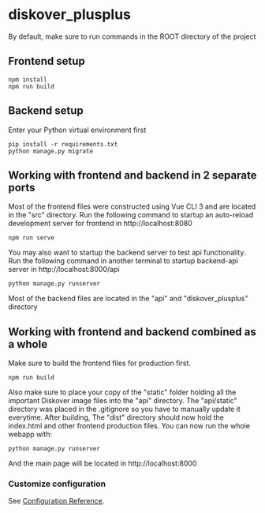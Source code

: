 # diskover_plusplus
By default, make sure to run commands in the ROOT directory of the project

## Frontend setup
```
npm install
npm run build
```

## Backend setup
Enter your Python virtual environment first
```
pip install -r requirements.txt
python manage.py migrate
```

## Working with frontend and backend in 2 separate ports
Most of the frontend files were constructed using Vue CLI 3 and are located in the "src" directory.
Run the following command to startup an auto-reload development server for frontend in http://localhost:8080
```
npm run serve
```
You may also want to startup the backend server to test api functionality.
Run the following command in another terminal to startup backend-api server in http://localhost:8000/api
```
python manage.py runserver
```
Most of the backend files are located in the "api" and "diskover_plusplus" directory


## Working with frontend and backend combined as a whole
Make sure to build the frontend files for production first.
```
npm run build
```
Also make sure to place your copy of the "static" folder holding all the important Diskover image files into the "api" directory.
The "api/static" directory was placed in the .gitignore so you have to manually update it everytime.
After building, The "dist" directory should now hold the index.html and other frontend production files. 
You can now run the whole webapp with:
```
python manage.py runserver
```
And the main page will be located in http://localhost:8000

### Customize configuration
See [Configuration Reference](https://cli.vuejs.org/config/).
